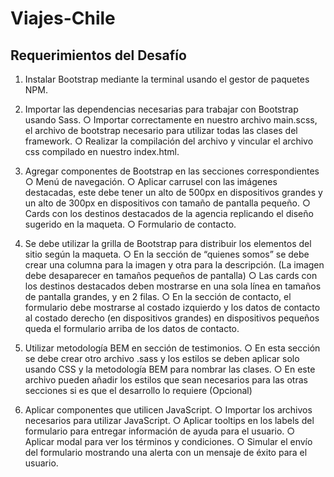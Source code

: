# Viajes-Chile

## Requerimientos del Desafío 

1. Instalar Bootstrap mediante la terminal usando el gestor de paquetes NPM.
  
2. Importar las dependencias necesarias para trabajar con Bootstrap usando Sass. 
  ○ Importar correctamente en nuestro archivo main.scss, el archivo de bootstrap necesario para utilizar todas las clases del framework.
  ○ Realizar la compilación del archivo y vincular el archivo css compilado en nuestro index.html.

3. Agregar componentes de Bootstrap en las secciones correspondientes 
  ○ Menú de navegación.
  ○ Aplicar carrusel con las imágenes destacadas, este debe tener un alto de 500px en dispositivos grandes y un alto de 300px en dispositivos con tamaño
de pantalla pequeño.
  ○ Cards con los destinos destacados de la agencia replicando el diseño sugerido en la maqueta.
  ○ Formulario de contacto.

4. Se debe utilizar la grilla de Bootstrap para distribuir los elementos del sitio según la
maqueta. 
  ○ En la sección de “quienes somos” se debe crear una columna para la imagen y otra para la descripción. (La imagen debe desaparecer en tamaños
pequeños de pantalla)
  ○ Las cards con los destinos destacados deben mostrarse en una sola línea en tamaños de pantalla grandes, y en 2 filas.
  ○ En la sección de contacto, el formulario debe mostrarse al costado izquierdo y los datos de contacto al costado derecho (en dispositivos grandes) en
dispositivos pequeños queda el formulario arriba de los datos de contacto.

5. Utilizar metodología BEM en sección de testimonios.
  ○ En esta sección se debe crear otro archivo .sass y los estilos se deben aplicar solo usando CSS y la metodología BEM para nombrar las clases.
  ○ En este archivo pueden añadir los estilos que sean necesarios para las otras secciones si es que el desarrollo lo requiere (Opcional)

6. Aplicar componentes que utilicen JavaScript.
  ○ Importar los archivos necesarios para utilizar JavaScript.
  ○ Aplicar tooltips en los labels del formulario para entregar información de ayuda para el usuario.
  ○ Aplicar modal para ver los términos y condiciones.
  ○ Simular el envío del formulario mostrando una alerta con un mensaje de éxito para el usuario.
